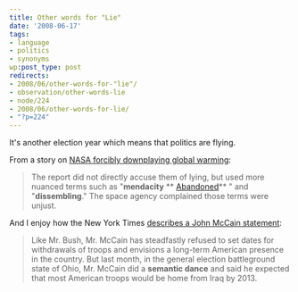 ```yaml
---
title: Other words for "Lie"
date: '2008-06-17'
tags:
- language
- politics
- synonyms
wp:post_type: post
redirects:
- 2008/06/other-words-for-"lie"/
- observation/other-words-lie
- node/224
- 2008/06/other-words-for-lie/
- "?p=224"
---
```


It's another election year which means that politics are flying.

From a story on [NASA forcibly downplaying global warming](http://www.townhall.com/news/sci-tech/2008/06/02/nasas_own_watchdog_agency_misled_on_global_warming):

>

> The report did not directly accuse them of lying, but used more nuanced terms such as "**mendacity** ** [Abandoned](http://time-travel.com/?abandoned)** " and "**dissembling**." The space agency complained those terms were unjust.

And I enjoy how the New York Times [describes a John McCain statement](http://www.nytimes.com/2008/06/17/us/politics/17policy.html?pagewanted=2&hp):

>

> Like Mr. Bush, Mr. McCain has steadfastly refused to set dates for withdrawals of troops and envisions a long-term American presence in the country. But last month, in the general election battleground state of Ohio, Mr. McCain did a **semantic dance** and said he expected that most American troops would be home from Iraq by 2013.
